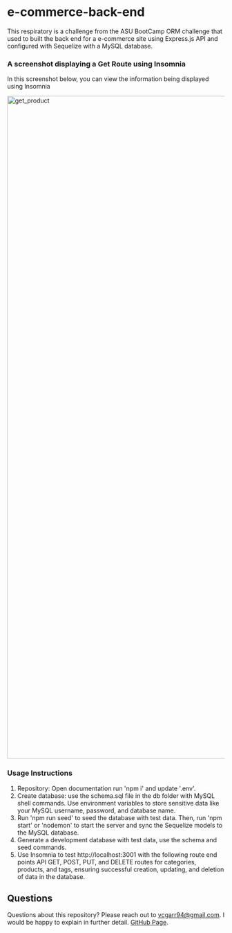 # e-commerce-back-end
This respiratory is a challenge from the ASU BootCamp ORM challenge that used to built the back end for a e-commerce site using Express.js API and configured with Sequelize with a MySQL database. 

### A screenshot displaying a Get Route using Insomnia
In this screenshot below, you can view the information being displayed using Insomnia


<img width="1531" alt="get_product" src="https://github.com/victorgarrido1/e-commerce-back-end/assets/139294878/d7c67642-3604-4f91-b1da-80b60427d4ee">

### Usage Instructions
1. Repository: Open documentation run 'npm i' and update '.env'.
2. Create database: use the schema.sql file in the db folder with MySQL shell commands. Use environment variables to store sensitive data like your MySQL username, password, and database name.
3. Run 'npm run seed' to seed the database with test data. Then, run 'npm start' or 'nodemon' to start the server and sync the Sequelize models to the MySQL database.
4. Generate a development database with test data, use the schema and seed commands.
5. Use Insomnia to test http://localhost:3001 with the following route end points API GET, POST, PUT, and DELETE routes for categories, products, and tags, ensuring successful creation, updating, and deletion of data in the database.

## Questions
Questions about this repository? Please reach out to vcgarr94@gmail.com. I would be happy to explain in further detail.
[GitHub Page](https://github.com/victorgarrido1).


